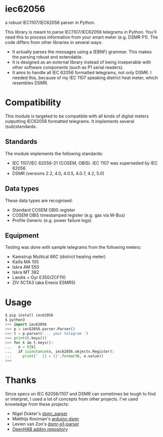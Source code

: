 # iec62056
a robust IEC1107/IEC62056 parser in Python.

This library is meant to parse IEC1107/IEC62056 telegrams in Python. You'll need
this to process information from your smart meter (e.g. DSMR P1). The code
differs from other libraries in several ways:

* It actually parses the messages using a (EBNF) grammar. This makes the parsing
  robust and extendable.
* It is designed as an external library instead of being inseperable with other
  software components (such as P1 serial readers).
* It aims to handle all IEC 62056 formatted telegrams, not only DSMR. I needed
  this, because of my IEC 1107 speaking district heat meter, which resembles
  DSMR.

# Compatibility
This module is targeted to be compatible with all kinds of digital meters
outputting IEC62056 formatted telegrams. It implements several (sub)standards.

## Standards
The module implements the following standards:

* IEC 1107/IEC 62056-21 (COSEM, OBIS). IEC 1107 was superseded by IEC 62056
* DSMR (versions 2.2, 4.0, 4.0.5, 4.0.7, 4.2, 5.0)

## Data types
These data types are recognised:

* Standard COSEM OBIS register
* COSEM OBIS timestamped register (e.g. gas via M-Bus)
* Profile Generic (e.g. power failure logs)

## Equipment
Testing was done with sample telegrams from the following meters:

* Kamstrup Multical 66C (district heating meter)
* Kaifa MA 105
* Iskra AM 550
* Iskra MT 382
* Landis + Gyr E350/ZCF110
* ZIV 5CTA3 (aka Enexis ESMR5)

# Usage

```python
$ pip install iec62056
$ python3
>>> import iec62056
>>> p = iec62056.parser.Parser()
>>> t = p.parse(b'... your telegram ')
>>> print(t.keys())
>>> for k in t.keys():
...   o = t[k]
...   if isinstance(o, iec62056.objects.Register):
...     print('  {} = {}'.format(k, o.value))
>>>
```

# Thanks
Since specs on IEC 62056/1107 and DSMR can sometimes be tough to find or
interpret, I used a lot of concepts from other projects. I've used knowledge
from these projects:

* Nigel Dokter's [dsmr_parser](https://github.com/ndokter/dsmr_parser)
* Matthijs Kooiman's [arduino-dsmr](https://github.com/matthijskooijman/arduino-dsmr)
* Levien van Zon's [dsmr-p1-parser](https://github.com/lvzon/dsmr-p1-parser)
* [OpenHAB addon repository](https://github.com/openhab/openhab2-addons)
